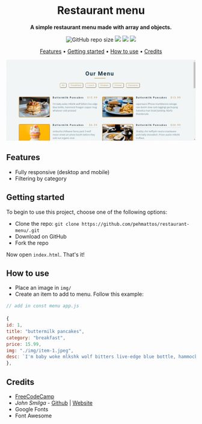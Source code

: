 <div align="center">
<h1>Restaurant menu</h1>
  
**A simple restaurant menu made with array and objects.**
  
![GitHub repo size](https://img.shields.io/github/repo-size/pehmattos/restaurant-menu)
![](https://badgen.net/badge/category/tutorial/red)
![](https://img.shields.io/website-up-down-green-red/http/monip.org.svg)
![](https://img.shields.io/github/license/pehmattos/restaurant-menu.svg)
  
[Features](#features)  • 
[Getting started](#getting-started)  •
[How to use](#how-to-use)  •
[Credits](#credits)

<img src="category-buttons.gif" width="1000" alt="filtering buttons gif"/>
</div>

## Features
- Fully responsive (desktop and mobile)
- Filtering by category

## Getting started
To begin to use this project, choose one of the following options:
- Clone the repo: `git clone https://github.com/pehmattos/restaurant-menu/.git`
- Download on GitHub
- Fork the repo

Now open `index.html`. That's it!

## How to use
- Place an image in `img/`
- Create an item to add to menu. Follow this example: 

```js
// add in const menu app.js

{
id: 1,
title: "buttermilk pancakes",
category: "breakfast",
price: 15.99,
img: "./img/item-1.jpeg",
desc: `I'm baby woke mlkshk wolf bitters live-edge blue bottle, hammock freegan copper mug whatever cold-pressed`,
},
```

## Credits
- [FreeCodeCamp](https://www.freecodecamp.org/news/javascript-projects-for-beginners/)
- _John Smilga_ - [Github](https://github.com/john-smilga/javascript-basic-projects/tree/master/08-menu) | [Website](https://www.johnsmilga.com/)
- Google Fonts
- Font Awesome



